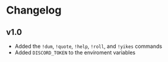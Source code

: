# Changelog
## v1.0
+ Added the `!dum`, `!quote`, `!help`, `!roll`, and `!yikes` commands
+ Added `DISCORD_TOKEN` to the enviroment variables
